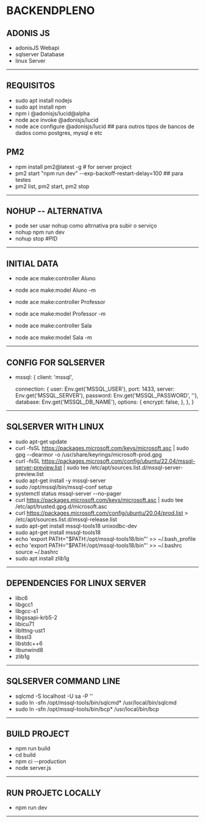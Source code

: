 # BACKENDPLENO
## ADONIS JS
- adonisJS Webapi
- sqlserver Database
- linux Server
---
## REQUISITOS
- sudo apt install nodejs
- sudo apt install npm
- npm i @adonisjs/lucid@alpha
- node ace invoke @adonisjs/lucid
- node ace configure @adonisjs/lucid ## para outros tipos de bancos de dados como postgres, mysql e etc

## PM2
- npm install pm2@latest -g  # for server project
- pm2 start "npm run dev" --exp-backoff-restart-delay=100  ## para testes
- pm2 list, pm2 start, pm2 stop
---

## NOHUP -- ALTERNATIVA

- pode ser usar nohup como altrnativa pra subir o serviço
- nohup npm run dev
- nohup stop #PID
---


## INITIAL DATA
- node ace make:controller Aluno
- node ace make:model Aluno -m

- node ace make:controller Professor
- node ace make:model Professor -m

- node ace make:controller Sala
- node ace make:model Sala -m
---


## CONFIG FOR SQLSERVER
-    mssql: {
			client: 'mssql',

      connection: {
				user: Env.get('MSSQL_USER'),
				port: 1433,
				server: Env.get('MSSQL_SERVER'),
				password: Env.get('MSSQL_PASSWORD', ''),
				database: Env.get('MSSQL_DB_NAME'),
        options: {
          encrypt: false,
        },
      },
}
---



## SQLSERVER WITH LINUX
- sudo apt-get update
- curl -fsSL https://packages.microsoft.com/keys/microsoft.asc | sudo gpg --dearmor -o /usr/share/keyrings/microsoft-prod.gpg
- curl -fsSL https://packages.microsoft.com/config/ubuntu/22.04/mssql-server-preview.list | sudo tee /etc/apt/sources.list.d/mssql-server-preview.list
- sudo apt-get install -y mssql-server
- sudo /opt/mssql/bin/mssql-conf setup
- systemctl status mssql-server --no-pager
- curl https://packages.microsoft.com/keys/microsoft.asc | sudo tee /etc/apt/trusted.gpg.d/microsoft.asc
- curl https://packages.microsoft.com/config/ubuntu/20.04/prod.list > /etc/apt/sources.list.d/mssql-release.list
- sudo apt-get install mssql-tools18 unixodbc-dev
- sudo apt-get install mssql-tools18
- echo 'export PATH="$PATH:/opt/mssql-tools18/bin"' >> ~/.bash_profile
- echo 'export PATH="$PATH:/opt/mssql-tools18/bin"' >> ~/.bashrc source ~/.bashrc
- sudo apt install zlib1g
---


## DEPENDENCIES FOR LINUX SERVER
- libc6
- libgcc1
- libgcc-s1
- libgssapi-krb5-2
- libicu71
- liblttng-ust1
- libssl3
- libstdc++6
- libunwind8
- zlib1g
---

## SQLSERVER COMMAND LINE
- sqlcmd -S localhost -U sa -P '<YourPassword>'
- sudo ln -sfn /opt/mssql-tools/bin/sqlcmd* /usr/local/bin/sqlcmd
- sudo ln -sfn /opt/mssql-tools/bin/bcp* /usr/local/bin/bcp
---


## BUILD PROJECT
-  npm run build
-  cd build
-  npm ci --production
-  node server.js
---

## RUN PROJETC LOCALLY
- npm run dev
---
